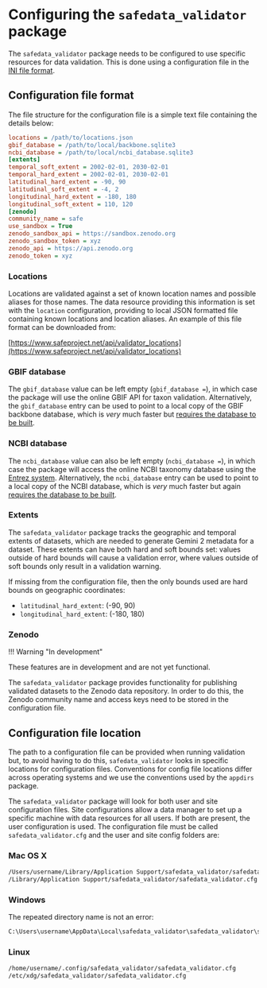 # Configuring the `safedata_validator` package

The `safedata_validator` package needs to be configured to use specific
resources for data validation. This is done using a configuration file in the
[INI file format](https://en.wikipedia.org/wiki/INI_file).

## Configuration file format

The file structure for the configuration file is a simple text file containing
the details below:

```ini
locations = /path/to/locations.json
gbif_database = /path/to/local/backbone.sqlite3
ncbi_database = /path/to/local/ncbi_database.sqlite3
[extents]
temporal_soft_extent = 2002-02-01, 2030-02-01
temporal_hard_extent = 2002-02-01, 2030-02-01
latitudinal_hard_extent = -90, 90
latitudinal_soft_extent = -4, 2
longitudinal_hard_extent = -180, 180
longitudinal_soft_extent = 110, 120
[zenodo]
community_name = safe
use_sandbox = True
zenodo_sandbox_api = https://sandbox.zenodo.org
zenodo_sandbox_token = xyz
zenodo_api = https://api.zenodo.org
zenodo_token = xyz
```

### Locations

Locations are validated against a set of known location names and possible
aliases for those names. The data resource providing this information is set
with the `location` configuration, providing to local JSON formatted file containing
known locations and location aliases. An example of this file format can be
downloaded from:

[https://www.safeproject.net/api/validator_locations](https://www.safeproject.net/api/validator_locations)

### GBIF database

The `gbif_database` value can be left empty (`gbif_database =`), in which case
the package will use the online GBIF API for taxon validation. Alternatively,
the `gbif_database` entry can be used to point to a local copy of the GBIF
backbone database, which is _very_ much faster but [requires the database to be
built](build_local_gbif).

### NCBI database

The `ncbi_database` value can also be left empty (`ncbi_database =`), in which case the
package will access the online NCBI taxonomy database using the [Entrez
system](https://www.ncbi.nlm.nih.gov/Web/Search/entrezfs.html). Alternatively, the
`ncbi_database` entry can be used to point to a local copy of the NCBI database, which
is _very_ much faster but again [requires the database to be built](build_local_ncbi).

### Extents

The `safedata_validator` package tracks the geographic and temporal extents of
datasets, which are needed to generate Gemini 2 metadata for a dataset. These
extents can have both hard and soft bounds set: values outside of hard bounds
will cause a validation error, where values outside of soft bounds only result
in a validation warning.

If missing from the configuration file, then the only bounds used are hard bounds
on geographic coordinates:

* `latitudinal_hard_extent`: (-90, 90)
* `longitudinal_hard_extent`: (-180, 180)

### Zenodo

!!! Warning "In development"

  These features are in development and are not yet functional.

The `safedata_validator` package provides functionality for publishing validated
datasets to the Zenodo data repository. In order to do this, the Zenodo
community name and access keys need to be stored in the configuration file.

## Configuration file location

The path to a configuration file can be provided when running validation but, to
avoid having to do this,  `safedata_validator` looks in specific locations for
configuration files. Conventions for config file locations differ across
operating systems and we use the conventions used by the `appdirs` package.

The `safedata_validator` package will look for both user and site configuration
files. Site configurations allow a data manager to set up a specific machine
with data resources for all users. If both are present, the user configuration
is used. The configuration file must be called `safedata_validator.cfg` and the
user and site config folders are:

### Mac OS X

```sh
/Users/username/Library/Application Support/safedata_validator/safedata_validator.cfg
/Library/Application Support/safedata_validator/safedata_validator.cfg
```

### Windows

The repeated directory name is not an error:

```sh
C:\Users\username\AppData\Local\safedata_validator\safedata_validator\safedata_validator.cfg
```

### Linux

```sh
/home/username/.config/safedata_validator/safedata_validator.cfg
/etc/xdg/safedata_validator/safedata_validator.cfg
```

